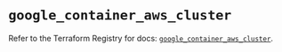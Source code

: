 # `google_container_aws_cluster`

Refer to the Terraform Registry for docs: [`google_container_aws_cluster`](https://registry.terraform.io/providers/hashicorp/google/5.32.0/docs/resources/container_aws_cluster).
